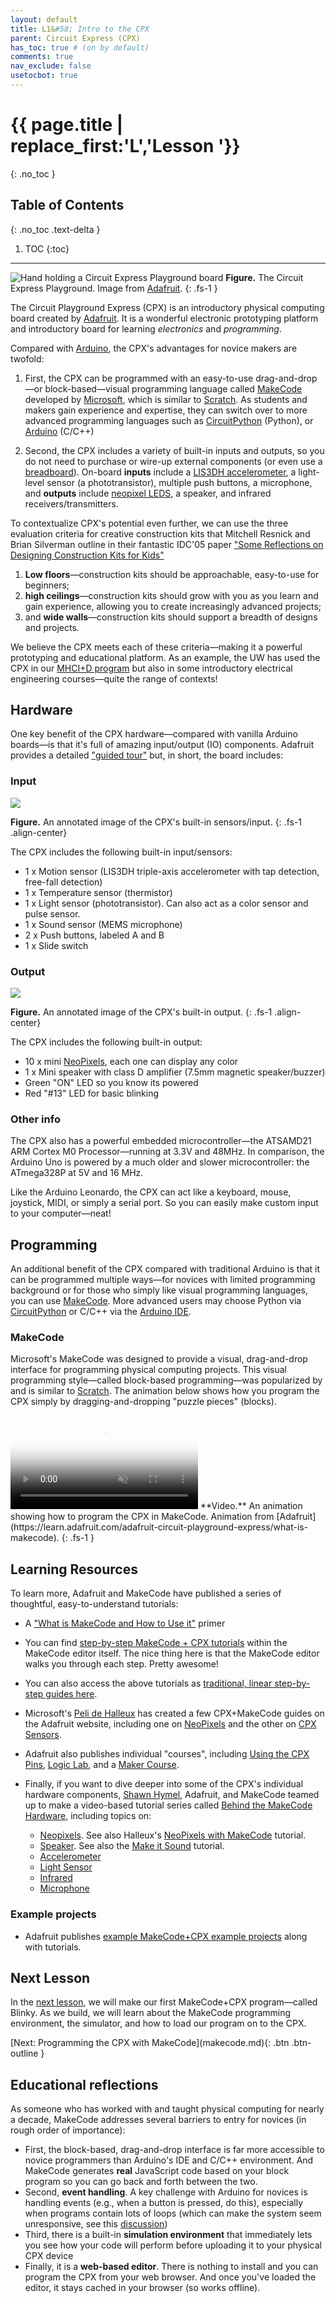 ```yaml
---
layout: default
title: L1&#58; Intro to the CPX
parent: Circuit Express (CPX)
has_toc: true # (on by default)
comments: true
nav_exclude: false
usetocbot: true
---
```

# {{ page.title | replace_first:'L','Lesson '}}
{: .no_toc }

## Table of Contents
{: .no_toc .text-delta }

1. TOC
{:toc}
---

![Hand holding a Circuit Express Playground board](assets/images/CircuitExpressPlaygroundHandModelShot_Adafruit_Edited.png)
**Figure.** The Circuit Express Playground. Image from [Adafruit](https://www.adafruit.com/product/3333). 
{: .fs-1 } 

The Circuit Playground Express (CPX) is an introductory physical computing board created by [Adafruit](https://adafruit.com). It is a wonderful electronic prototyping platform and introductory board for learning *electronics* and *programming*.

Compared with [Arduino](../arduino/index.md), the CPX's advantages for novice makers are twofold:

1. First, the CPX can be programmed with an easy-to-use drag-and-drop—or block-based—visual programming language called [MakeCode](https://makecode.adafruit.com/) developed by [Microsoft](https://www.microsoft.com/en-us/makecode), which is similar to [Scratch](https://scratch.mit.edu/). As students and makers gain experience and expertise, they can switch over to more advanced programming languages such as [CircuitPython](https://learn.adafruit.com/adafruit-circuit-playground-express/what-is-circuitpython) (Python), or [Arduino](https://learn.adafruit.com/adafruit-circuit-playground-express/arduino) (C/C++)

2. Second, the CPX includes a variety of built-in inputs and outputs, so you do not need to purchase or wire-up external components (or even use a [breadboard](../electronics/breadboards.md)). On-board **inputs** include a [LIS3DH accelerometer](https://learn.adafruit.com/adafruit-lis3dh-triple-axis-accelerometer-breakout), a light-level sensor (a phototransistor), multiple push buttons, a microphone, and **outputs** include [neopixel LEDS](https://learn.adafruit.com/neopixels-with-makecode), a speaker, and infrared receivers/transmitters.

To contextualize CPX's potential even further, we can use the three evaluation criteria for creative construction kits that Mitchell Resnick and Brian Silverman outline in their fantastic IDC'05 paper ["Some Reflections on Designing Construction Kits for Kids"](https://doi.org/10.1145/1109540.1109556)

1. **Low floors**—construction kits should be approachable, easy-to-use for beginners;
2. **high ceilings**—construction kits should grow with you as you learn and gain experience, allowing you to create  increasingly advanced projects; 
3. and **wide walls**—construction kits should support a breadth of designs and projects. 
 
We believe the CPX meets each of these criteria—making it a powerful prototyping and educational platform. As an example, the UW has used the CPX in our [MHCI+D program](https://mhcid.washington.edu/) but also in some introductory electrical engineering courses—quite the range of contexts!

## Hardware
<!-- ![Annotated version of the Circuit Playground Express showing the location of all components](assets/images/CircuitExpressHardwareOverview_AnnotationsByJonFroehlich.png)
**Figure.** An overview of the Circuit Express Playground (CPX) hardware including built-in input and output. See below for larger versions.
{: .fs-1 }  -->

<!-- ![](assets/images/BuiltInCPXInput_AnnotationsByJonFroehlich.png.png)

![Annotated version of the Circuit Playground Express showing the location of all components](assets/images/CircuitPlaygroundExpress_AnnotatedImage_Adafruit.png)
*Figure.* An annotated version of the CPX showing the location of all main components. Image from [Adafruit](https://learn.adafruit.com/adafruit-circuit-playground-express/guided-tour).  -->

One key benefit of the CPX hardware—compared with vanilla Arduino boards—is that it's  full of amazing input/output (IO) components. Adafruit provides a detailed ["guided tour"](https://learn.adafruit.com/adafruit-circuit-playground-express/guided-tour) but, in short, the board includes:

### Input
![](assets/images/BuiltInCPXInput_AnnotationsByJonFroehlich.png)

**Figure.** An annotated image of the CPX's built-in sensors/input.
{: .fs-1 .align-center} 

The CPX includes the following built-in input/sensors:

- 1 x Motion sensor (LIS3DH triple-axis accelerometer with tap detection, free-fall detection)
- 1 x Temperature sensor (thermistor)
- 1 x Light sensor (phototransistor). Can also act as a color sensor and pulse sensor.
- 1 x Sound sensor (MEMS microphone)
- 2 x Push buttons, labeled A and B
- 1 x Slide switch

<!-- - 7 pads can act as capacitive touch inputs and the 1 remaining is a true analog output
- Reset button -->

### Output
![](assets/images/BuiltInCPXOutput_AnnotationsByJonFroehlich.png)

**Figure.** An annotated image of the CPX's built-in output.
{: .fs-1 .align-center} 

The CPX includes the following built-in output:
- 10 x mini [NeoPixels](https://learn.adafruit.com/neopixels-with-makecode), each one can display any color
- 1 x Mini speaker with class D amplifier (7.5mm magnetic speaker/buzzer)
- Green "ON" LED so you know its powered
- Red "#13" LED for basic blinking

<!-- ### I/O

- Infrared (IR) receiver and transmitter: can receive and transmit any remote control codes, as well as send messages between Circuit Playground Expresses. Can also act as a proximity sensor.
- 8 x alligator-clip friendly input/output pins
- Includes I2C, UART, 8 pins that can do analog inputs, multiple PWM output -->
### Other info

The CPX also has a powerful embedded microcontroller—the ATSAMD21 ARM Cortex M0 Processor—running at 3.3V and 48MHz. In comparison, the Arduino Uno is powered by a much older and slower microcontroller: the ATmega328P at 5V and 16 MHz. 

Like the Arduino Leonardo, the CPX can act like a keyboard, mouse, joystick, MIDI, or simply a serial port. So you can easily make custom input to your computer—neat!

## Programming

An additional benefit of the CPX compared with traditional Arduino is that it can be programmed multiple ways—for novices with limited programming background or for those who simply like visual programming languages, you can use [MakeCode](https://learn.adafruit.com/adafruit-circuit-playground-express/makecode). More advanced users may choose Python via [CircuitPython](https://learn.adafruit.com/adafruit-circuit-playground-express/what-is-circuitpython) or C/C++ via the [Arduino IDE](https://learn.adafruit.com/adafruit-circuit-playground-express/arduino).

### MakeCode
Microsoft's MakeCode was designed to provide a visual, drag-and-drop interface for programming physical computing projects. This visual programming style—called block-based programming—was popularized by and is similar to [Scratch](https://scratch.mit.edu/). The animation below shows how you program the CPX simply by dragging-and-dropping "puzzle pieces" (blocks).

<video class="img img-responsive lazy" preload="auto" muted="muted" loop="loop" autoplay="autoplay" playsinline="" poster="https://cdn-learn.adafruit.com/assets/assets/000/048/088/medium800thumb/makecodedragdemo.jpg?1510260958">
    <source src="https://cdn-learn.adafruit.com/assets/assets/000/048/088/large1024mp4/makecodedragdemo.mp4?1510260958">
    <source src="https://cdn-learn.adafruit.com/assets/assets/000/048/088/large1024webm/makecodedragdemo.webm?1510260958" type="video/webm; codecs=vp8,vorbis">
    <source src="https://cdn-learn.adafruit.com/assets/assets/000/048/088/large1024ogv/makecodedragdemo.ogv?1510260958" type="video/ogg; codecs=theora,vorbis">
    Your browser does not support the video tag.
</video>
**Video.** An animation showing how to program the CPX in MakeCode. Animation from [Adafruit](https://learn.adafruit.com/adafruit-circuit-playground-express/what-is-makecode).
{: .fs-1 }

## Learning Resources

<!-- ![A screenshot of the MakeCode website where you can find links to projects](assets/images/MakeCode_Screenshot_Tutorials.png)
**Figure** A screenshot of the [Adafruit MakeCode website](https://makecode.adafruit.com/) that has links to tutorials and example projects.
{: .fs-1 } -->

To learn more, Adafruit and MakeCode have published a series of thoughtful, easy-to-understand tutorials:
- A ["What is MakeCode and How to Use it"](https://learn.adafruit.com/makecode) primer

- You can find [step-by-step MakeCode + CPX tutorials](https://makecode.adafruit.com/) within the MakeCode editor itself. The nice thing here is that the MakeCode editor walks you through each step. Pretty awesome!

- You can also access the above tutorials as [traditional, linear step-by-step guides here](https://makecode.adafruit.com/tutorials).

- Microsoft's [Peli de Halleux](https://learn.adafruit.com/users/pelikhan) has created a few CPX+MakeCode guides on the Adafruit website, including one on [NeoPixels](https://learn.adafruit.com/neopixels-with-makecode) and the other on [CPX Sensors](https://learn.adafruit.com/sensors-in-makecode).

- Adafruit also publishes individual "courses", including [Using the CPX Pins](https://makecode.adafruit.com/learnsystem/pins-tutorial), [Logic Lab](https://makecode.adafruit.com/learnsystem/logic-lab), and a [Maker Course](https://makecode.adafruit.com/courses/maker).

- Finally, if you want to dive deeper into some of the CPX's individual hardware components, [Shawn Hymel](https://shawnhymel.com/), Adafruit, and MakeCode teamed up to make a video-based tutorial series called [Behind the MakeCode Hardware](https://makecode.adafruit.com/behind-the-makecode-hardware), including topics on:
  - [Neopixels](https://youtu.be/Bo0cM2qmuAE). See also Halleux's [NeoPixels with MakeCode](https://learn.adafruit.com/neopixels-with-makecode) tutorial.
  - [Speaker](https://youtu.be/JjJ-KGwKh_4). See also the [Make it Sound](https://learn.adafruit.com/make-it-sound?view=all#music-and-sound-in-makecode) tutorial.
  - [Accelerometer](https://youtu.be/2HzNKz-QlV0)
  - [Light Sensor](https://youtu.be/9LrWQ68lO20)
  - [Infrared](https://youtu.be/0EMuaMClfos)
  - [Microphone](https://youtu.be/g5894PVYOF4)

### Example projects

- Adafruit publishes [example MakeCode+CPX example projects](https://learn.adafruit.com/category/makecode) along with tutorials.

## Next Lesson

In the [next lesson](makecode.md), we will make our first MakeCode+CPX program—called Blinky. As we build, we will learn about the MakeCode programming environment, the simulator, and how to load our program on to the CPX.

<span class="fs-6">
[Next: Programming the CPX with MakeCode](makecode.md){: .btn .btn-outline }
</span>

## Educational reflections

As someone who has worked with and taught physical computing for nearly a decade, MakeCode addresses several barriers to entry for novices (in rough order of importance):

- First, the block-based, drag-and-drop interface is far more accessible to novice programmers than Arduino's IDE and C/C++ environment. And MakeCode generates **real** JavaScript code based on your block program so you can go back and forth between the two.
- Second, **event handling**. A key challenge with Arduino for novices is handling events (e.g., when a button is pressed, do this), especially when programs contain lots of loops (which can make the system seem unresponsive, see this [discussion](https://makeabilitylab.github.io/physcomp/arduino/led-fade.html#improved-fading-approach-limiting-delays))
- Third, there is a built-in **simulation environment** that immediately lets you see how your code will perform before uploading it to your physical CPX device
- Finally, it is a **web-based editor**. There is nothing to install and you can program the CPX from your web browser. And once you've loaded the editor, it stays cached in your browser (so works offline).
